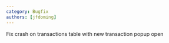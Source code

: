 ```yaml
---
category: Bugfix
authors: [jfdoming]
---
```


Fix crash on transactions table with new transaction popup open
